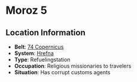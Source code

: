 # Moroz 5

## Location Information
- **Belt**: [74 Copernicus](../belt--74-copernicus.md)
- **System**: [Hrefna](../../../system--hrefna.md)
- **Type**: Refuelingstation
- **Occupation**: Religious missionaries to travelers
- **Situation**: Has corrupt customs agents